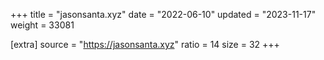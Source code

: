 +++
title = "jasonsanta.xyz"
date = "2022-06-10"
updated = "2023-11-17"
weight = 33081

[extra]
source = "https://jasonsanta.xyz"
ratio = 14
size = 32
+++
